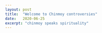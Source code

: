 ```yaml
---
layout: post
title:  "Welcome to Chinmoy controversies"
date:   2020-06-25
excerpt: "chinmoy speaks spirituality"
---
```

